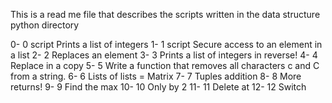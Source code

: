 This is a read me file that describes the scripts written in the data structure python directory

0- 0 script Prints a list of integers
1- 1 script Secure access to an element in a list
2- 2 Replaces an element
3- 3 Prints a list of integers in reverse!
4- 4 Replace in a copy
5- 5 Write a function that removes all characters c and C from a string.
6- 6 Lists of lists = Matrix
7- 7 Tuples addition
8- 8 More returns!
9- 9 Find the max
10- 10 Only by 2
11- 11 Delete at
12- 12 Switch
